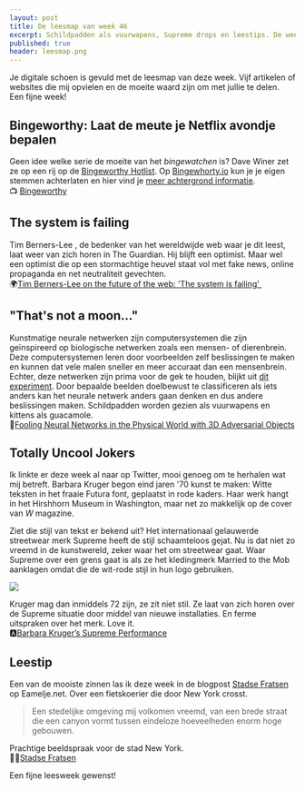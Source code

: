 ```yaml
---
layout: post
title: De leesmap van week 46
excerpt: Schildpadden als vuurwapens, Supreme drops en leestips. De week in links. 
published: true
header: leesmap.png
---
```


Je digitale schoen is gevuld met de leesmap van deze week. Vijf artikelen of websites die mij opvielen en de moeite waard zijn om met jullie te delen. Een fijne week!

## Bingeworthy: Laat de meute je Netflix avondje bepalen
Geen idee welke serie de moeite van het _bingewatchen_ is? Dave Winer zet ze op een rij op  de [Bingeworthy Hotlist][1]. Op [Bingewhorty.io][2] kun je je eigen stemmen achterlaten en hier vind je [meer achtergrond informatie][3].  
📺 [Bingeworthy][4]

## The system is failing
Tim Berners-Lee , de bedenker van het wereldwijde web waar je dit leest,  laat weer van zich horen in The Guardian. Hij blijft een optimist. Maar wel een optimist die op een stormachtige heuvel staat vol met fake news, online propaganda en net neutraliteit gevechten.   
🌍[Tim Berners-Lee on the future of the web: 'The system is failing' ][5]

## "That's not a moon..."
Kunstmatige neurale netwerken zijn computersystemen die zijn geïnspireerd op biologische netwerken zoals een mensen- of dierenbrein. Deze computersystemen leren door voorbeelden zelf beslissingen te maken en kunnen dat vele malen sneller en meer accuraat dan een mensenbrein. Echter, 
deze netwerken zijn prima voor de gek te houden, blijkt uit [dit experiment][6]. Door bepaalde beelden doelbewust te classificeren als iets anders kan het neurale netwerk anders gaan denken en dus andere beslissingen maken.  Schildpadden worden gezien als vuurwapens en kittens als guacamole.   
🥑[Fooling Neural Networks in the Physical World with 3D Adversarial Objects][7]

## Totally Uncool Jokers
Ik linkte er deze week al naar op Twitter, mooi genoeg om te herhalen wat mij betreft. Barbara Kruger begon eind jaren '70 kunst te maken: Witte teksten in het fraaie Futura font, geplaatst in rode kaders. Haar werk hangt in het Hirshhorn Museum in Washington, maar net zo makkelijk op de cover van *W* magazine. 

Ziet die stijl van tekst er bekend uit? Het internationaal gelauwerde streetwear merk Supreme heeft de stijl schaamteloos gejat. Nu is dat niet zo vreemd in de kunstwereld, zeker waar het om streetwear gaat. Waar Supreme over een grens gaat is als ze het kledingmerk Married to the Mob aanklagen omdat die de wit-rode stijl in hun logo gebruiken. 

![][image-1]

Kruger mag dan inmiddels 72 zijn, ze zit niet stil. Ze laat van zich horen over de Supreme situatie door middel van nieuwe installaties. En ferme uitspraken over het merk. Love it.  
🅰️[Barbara Kruger’s Supreme Performance][8]

## Leestip
Een van de mooiste zinnen las ik deze week in de blogpost [Stadse Fratsen][9] op Eamelje.net. Over een fietskoerier die door New York crosst.

> Een stedelijke omgeving mij volkomen vreemd, van een brede straat die een canyon vormt tussen eindeloze hoeveelheden enorm hoge gebouwen. 

Prachtige beeldspraak voor de stad New York.  
🚴‍♀️[Stadse Fratsen][10]

Een fijne leesweek gewenst!

[1]:	http://bingeworthy.io/hotlist.html
[2]:	http://bingeworthy.io/
[3]:	http://this.how/bingeworthy/
[4]:	http://bingeworthy.io/
[5]:	https://www.theguardian.com/technology/2017/nov/15/tim-berners-lee-world-wide-web-net-neutrality
[6]:	http://www.labsix.org/physical-objects-that-fool-neural-nets/
[7]:	http://www.labsix.org/physical-objects-that-fool-neural-nets/
[8]:	https://www.newyorker.com/culture/culture-desk/barbara-krugers-supreme-performance
[9]:	http://eamelje.net/2017/11/18/stadse-fratsen/
[10]:	http://eamelje.net/2017/11/18/stadse-fratsen/

[image-1]:	/images/supreme.jpg